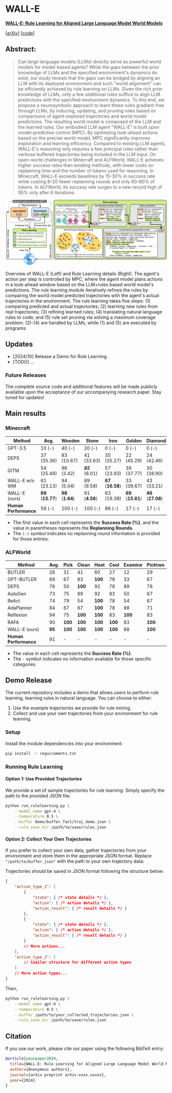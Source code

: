 # WALL-E

**[WALL-E: Rule Learning for Aligned Large Language Model World Models](https://arxiv.org/XXX)**

[[arXiv](https://arxiv.org/pdf/XXX)] [[code](https://huggingface.co/XXX)]

## Abstract:
> Can large language models (LLMs) directly serve as powerful world models for model-based agents? While the gaps between the prior knowledge of LLMs and the specified environment's dynamics do exist, our study reveals that the gaps can be bridged by aligning an LLM with its deployed environment and such "world alignment" can be efficiently achieved by rule learning on LLMs. Given the rich prior knowledge of LLMs, only a few additional rules suffice to align LLM predictions with the specified environment dynamics. To this end, we propose a neurosymbolic approach to learn these rules gradient-free through LLMs, by inducing, updating, and pruning rules based on comparisons of agent-explored trajectories and world model predictions. The resulting world model is composed of the LLM and the learned rules. Our embodied LLM agent "WALL-E" is built upon model-predictive control (MPC). By optimizing look-ahead actions based on the precise world model, MPC significantly improves exploration and learning efficiency. Compared to existing LLM agents, WALL-E's reasoning only requires a few principal rules rather than verbose buffered trajectories being included in the LLM input. On open-world challenges in Minecraft and ALFWorld, WALL-E achieves higher success rates than existing methods, with lower costs on replanning time and the number of tokens used for reasoning. In Minecraft, WALL-E exceeds baselines by 15-30% in success rate while costing 8–20 fewer replanning rounds and only 60–80% of tokens. In ALFWorld, its success rate surges to a new record high of 95% only after 6 iterations.


![overall_framework](./assests/overall_framework.png)

Overview of WALL-E (Left) and Rule Learning details (Right). The agent's action per step is controlled by MPC, where the agent model plans actions in a look-ahead window based on the LLM+rules based world model's predictions. 
The rule learning module iteratively refines the rules by comparing the world model predicted trajectories with the agent's actual trajectories in the environment. 
The rule learning takes five steps: (1) comparing predicted and actual trajectories; (2) learning new rules from real trajectories; (3) refining learned rules; (4) translating natural language rules to code; and (5) rule set pruning via solving a maximum coverage problem. (2)-(4) are handled by LLMs, while (1) and (5) are executed by programs.



## Updates
- [2024/10] Release a Demo for Rule Learning.
- [TODO] ...

### Future Releases

The complete source code and additional features will be made publicly available upon the acceptance of our accompanying research paper. Stay tuned for updates!

## Main results

### Minecraft

| Method                      | Avg.          | Wooden        | Stone         | Iron          | Golden        | Diamond       | Redstone      |
|-----------------------------|---------------|---------------|---------------|---------------|---------------|---------------|---------------|
| GPT-3.5  | 10 (-)                | 40 (-)                | 20 (-)              | 0 (-)                 | 0 (-)                 | 0 (-)                 | 0 (-)         |
| DEPS   | 37 (35.36)            | 83 (10.67)            | 41 (33.63)          | 35 (35.27)            | 22 (45.29)            | 24 (42.46)            | 17 (45.22)    |
| GITM    | 54 (25.49)            | 96 (3.42)             | ***92*** (6.01)     | 57 (23.93)            | 39 (37.77)            | 30 (38.90)            | 22 (42.63)    |
| WALL-E w/o WM                | 61 (23.13)            | 94 (5.04)             | 89 (9.58)           | **67** (**16.58**)    | 33 (39.67)            | 43 (33.21)            | 43 (33.21)    |
| WALL-E (ours)                | **69** (**15.77**)    | **98** (**1.64**)     | 91 (**4.58**)       | 63 (19.38)            | **69** (**15.61**)    | **46** (**27.08**)    | **48** (**26.33**)    |
| **Human Performance**        | 59 (-)                | 100 (-)               | 100 (-)             | 86 (-)                | 17 (-)                | 17 (-)                | 33 (-)        |

- The first value in each cell represents the **Success Rate (%)**, and the value in parentheses represents the **Replanning Rounds**.
- The `(-)` symbol indicates no replanning round information is provided for those entries.

### ALFWorld

| Method                        | Avg. | Pick | Clean | Heat | Cool | Examine | Picktwo |
|-------------------------------|------|------|-------|------|------|---------|---------|
| BUTLER     | 26       | 31       | 41       | 60       | 27       | 12       | 29       |
| GPT-BUTLER | 69       | 67       | 83       | **100**  | 78       | 33       | 67       |
| DEPS             | 76       | 50       | **100**  | 92       | 78       | 89       | 78       |
| AutoGen            | 73       | 75       | 89       | 92       | 83       | 50       | 67       |
| ReAct              | 74       | 79       | 54       | **100**  | 78       | 54       | 67       |
| AdaPlanner         | 84       | 67       | 67       | **100**  | 78       | 88       | 71       |
| Reflexion        | 94       | 75       | **100**  | **100**  | 83       | **100**  | 83       |
| RAFA              | 90       | **100**  | **100**  | **100**  | **100**  | 83       | **100**  |
| WALL-E (ours)                         | **95**   | **100**  | **100**  | **100**  | **100**  | 88       | **100**  |
| **Human Performance**                 | 91   | -    | -     | -    | -    | -       | -       |

- The value in each cell represents the **Success Rate (%)**.
- The `-` symbol indicates no information available for those specific categories.

## Demo Release

The current repository includes a demo that allows users to perform rule learning, learning rules in natural language. You can choose to either:

1. Use the example trajectories we provide for rule mining.
2. Collect and use your own trajectories from your environment for rule learning.

### Setup

Install the module dependencies into your environment:
```bash
pip install -r requirements.txt
```

### Running Rule Learning

#### Option 1: Use Provided Trajectories
We provide a set of sample trajectories for rule learning. Simply specify the path to the provided JSON file:

```bash
python run_rulelearning.py \
    --model_name gpt-4 \
    --temperature 0.5 \
    --buffer Demo/buffer_fact/traj_demo.json \
    --rule_save_dir /path/to/save/rules.json
```

#### Option 2: Collect Your Own Trajectories


If you prefer to collect your own data, gather trajectories from your environment and store them in the appropriate JSON format. Replace `"/path/to/buffer.json"` with the path to your own trajectory data:

Trajectories should be saved in JSON format following the structure below:

```json
{
    "action_type_1": [
        {
            "state": { /* state details */ },
            "action": { /* action details */ },
            "action_result": { /* result details */ }
        },
        {
            "state": { /* state details */ },
            "action": { /* action details */ },
            "action_result": { /* result details */ }
        }
        // More actions...
    ],
    "action_type_2": [
        // Similar structure for different action types
    ]
    // More action types...
}
```

Then, 

```bash
python run_rulelearning.py \
    --model_name gpt-4 \
    --temperature 0.5 \
    --buffer /path/to/your_collected_trajectories.json \
    --rule_save_dir /path/to/save/rules.json
```


## Citation

If you use our work, please cite our paper using the following BibTeX entry:

```bibtex
@article{yourpaper2024,
  title={WALL-E: Rule Learning for Aligned Large Language Model World Models},
  author={Anonymous authors},
  journal={arXiv preprint arXiv:xxxx.xxxxx},
  year={2024}
}
```
